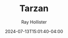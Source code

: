 ---
published: false
title: Tarzan
date: 2024-07-13T15:01:40-04:00
featured_image: 
featured_image_attr: 
featured_image_caption: 
featured_image_alt: 
author: Ray Hollister
production: 2024 Tarzan
Theatre: Players by the Sea
cast: 
- Chris Berry
- Abigail Douglas
- Jeremy Obach
- Jocelyn Geronimo
- Elijah Simms
- David Gowan
- Christopher Watson
- Elijah Lawless
description:
---